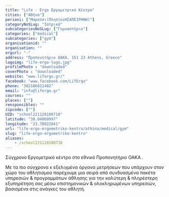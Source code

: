 ```yaml
---
title: "Life - Ergo Εργομετρικό Κέντρο"
cities: ["Αθήνα"]
perioxi: ["Μαρούσι(ΠλησίονΗΣΑΠΕΙΡΗΝΗ)"]
categoryNoSLug: "Ιατρικά"
subcategoriesNoSLug: ["Γυμναστήριο"]
categories: ["medical"]
subcategories: ["gym"]
organisationid: ""
organisation: ""
orgurl: "-"
address: "Προπονητήριο ΟΑΚΑ, 151 23 Athens, Greece"
logoimg: "life-ergo-logo.jpg"
profilePhoto : "downloaded"
coverPhoto : "downloaded"
website: "www.lifergo.gr/"
facebook: "www.facebook.com/LifErgo"
phone: "302106811482"
email: "info@lifergo.gr"
courses: ""
places: [""]
rensponsibles: ""
zipcode: [""]
UID: "school221120180710"
latitude: "38.04060997"
longitude: "23.78822841"
url: "life-ergo-ergometriko-kentro/athina/medical/gym"
slug: "life-ergo-ergometriko-kentro"
aliases:
    - /school221120180710
---
```



Σύγχρονο Εργομετρικό κέντρο στο εθνικό Προπονητήριο ΟΑΚΑ .

Με τα πιο σύγχρονα κ εξελιγμένα όργανα μετρήσεων που υπάρχουν στον χώρο του αθλητισμού παρέχουμε μια σειρά από συνδυασμένα πακέτα υπηρεσιών &amp; προγραμμάτων άθλησης για την καλύτερη &amp; πληρέστερη εξυπηρέτηση σας μέσω επιστημονικών &amp; ολοκληρωμένων υπηρεσιών, βασισμένα στις ανάγκες του αθλητή.